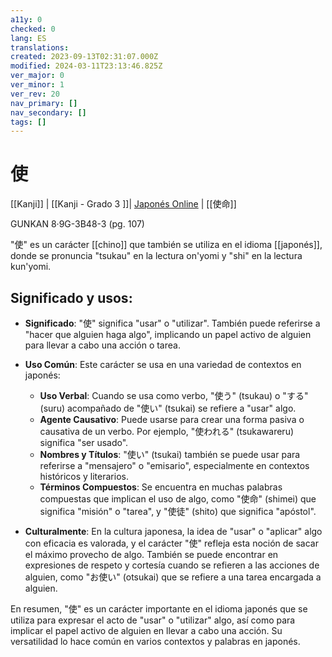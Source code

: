 ```yaml
---
a11y: 0
checked: 0
lang: ES
translations: 
created: 2023-09-13T02:31:07.000Z
modified: 2024-03-11T23:13:46.825Z
ver_major: 0
ver_minor: 1
ver_rev: 20
nav_primary: []
nav_secondary: []
tags: []
---
```

# 使

[[Kanji]] | [[Kanji - Grado 3 ]]| [Japonés Online](http://japonesonline.com/kanjis/busqueda/?s=%E4%BD%BF&x=0&y=0) | [[使命]]

GUNKAN 8·9G-3B48-3 (pg. 107)

"使" es un carácter [[chino]] que también se utiliza en el idioma [[japonés]], donde se pronuncia "tsukau" en la lectura on'yomi y "shi" en la lectura kun'yomi. 

## Significado y usos:

- **Significado**: "使" significa "usar" o "utilizar". También puede referirse a "hacer que alguien haga algo", implicando un papel activo de alguien para llevar a cabo una acción o tarea.
    
- **Uso Común**: Este carácter se usa en una variedad de contextos en japonés:
    
    - **Uso Verbal**: Cuando se usa como verbo, "使う" (tsukau) o "する" (suru) acompañado de "使い" (tsukai) se refiere a "usar" algo.
    - **Agente Causativo**: Puede usarse para crear una forma pasiva o causativa de un verbo. Por ejemplo, "使われる" (tsukawareru) significa "ser usado".
    - **Nombres y Títulos**: "使い" (tsukai) también se puede usar para referirse a "mensajero" o "emisario", especialmente en contextos históricos y literarios.
    - **Términos Compuestos**: Se encuentra en muchas palabras compuestas que implican el uso de algo, como "使命" (shimei) que significa "misión" o "tarea", y "使徒" (shito) que significa "apóstol".
- **Culturalmente**: En la cultura japonesa, la idea de "usar" o "aplicar" algo con eficacia es valorada, y el carácter "使" refleja esta noción de sacar el máximo provecho de algo. También se puede encontrar en expresiones de respeto y cortesía cuando se refieren a las acciones de alguien, como "お使い" (otsukai) que se refiere a una tarea encargada a alguien.
    

En resumen, "使" es un carácter importante en el idioma japonés que se utiliza para expresar el acto de "usar" o "utilizar" algo, así como para implicar el papel activo de alguien en llevar a cabo una acción. Su versatilidad lo hace común en varios contextos y palabras en japonés.